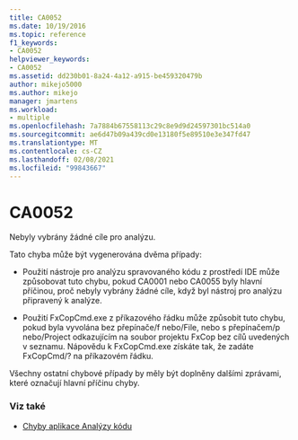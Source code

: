 ```yaml
---
title: CA0052
ms.date: 10/19/2016
ms.topic: reference
f1_keywords:
- CA0052
helpviewer_keywords:
- CA0052
ms.assetid: dd230b01-8a24-4a12-a915-be459320479b
author: mikejo5000
ms.author: mikejo
manager: jmartens
ms.workload:
- multiple
ms.openlocfilehash: 7a7884b67558113c29c8e9d9d24597301bc514a0
ms.sourcegitcommit: ae6d47b09a439cd0e13180f5e89510e3e347fd47
ms.translationtype: MT
ms.contentlocale: cs-CZ
ms.lasthandoff: 02/08/2021
ms.locfileid: "99843667"
---
```

# <a name="ca0052"></a>CA0052

Nebyly vybrány žádné cíle pro analýzu.

Tato chyba může být vygenerována dvěma případy:

- Použití nástroje pro analýzu spravovaného kódu z prostředí IDE může způsobovat tuto chybu, pokud CA0001 nebo CA0055 byly hlavní příčinou, proč nebyly vybrány žádné cíle, když byl nástroj pro analýzu připravený k analýze.

- Použití FxCopCmd.exe z příkazového řádku může způsobit tuto chybu, pokud byla vyvolána bez přepínače/f nebo/File, nebo s přepínačem/p nebo/Project odkazujícím na soubor projektu FxCop bez cílů uvedených v seznamu. Nápovědu k FxCopCmd.exe získáte tak, že zadáte FxCopCmd/? na příkazovém řádku.

Všechny ostatní chybové případy by měly být doplněny dalšími zprávami, které označují hlavní příčinu chyby.

### <a name="see-also"></a>Viz také

- [Chyby aplikace Analýzy kódu](../code-quality/code-analysis-application-errors.md)
